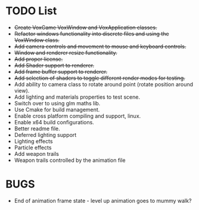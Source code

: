 # TODO List

* ~~Create VoxGame VoxWindow and VoxApplication classes.~~
* ~~Refactor windows functionality into discrete files and using the VoxWindow class.~~
* ~~Add camera controls and movement to mouse and keyboard controls.~~
* ~~Window and renderer resize functionality.~~
* ~~Add proper license.~~
* ~~Add Shader support to renderer.~~
* ~~Add frame buffer support to renderer.~~
* ~~Add selection of shaders to toggle different render modes for testing.~~
* Add ability to camera class to rotate around point (rotate position around view).
* Add lighting and materials properties to test scene.
* Switch over to using glm maths lib.
* Use Cmake for build management.
* Enable cross platform compiling and support, linux.
* Enable x64 build configurations.
* Better readme file.
* Deferred lighting support
* Lighting effects
* Particle effects
* Add weapon trails
* Weapon trails controlled by the animation file
 

# BUGS
* End of animation frame state - level up animation goes to mummy walk?
